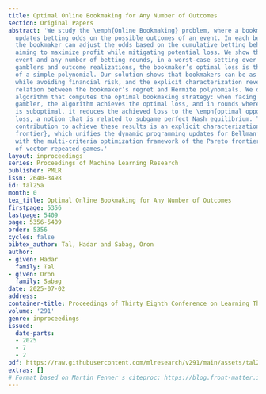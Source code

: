 ```yaml
---
title: Optimal Online Bookmaking for Any Number of Outcomes
section: Original Papers
abstract: 'We study the \emph{Online Bookmaking} problem, where a bookmaker dynamically
  updates betting odds on the possible outcomes of an event. In each betting round,
  the bookmaker can adjust the odds based on the cumulative betting behavior of gamblers,
  aiming to maximize profit while mitigating potential loss. We show that for any
  event and any number of betting rounds, in a worst-case setting over all possible
  gamblers and outcome realizations, the bookmaker’s optimal loss is the largest root
  of a simple polynomial. Our solution shows that bookmakers can be as fair as desired
  while avoiding financial risk, and the explicit characterization reveals an intriguing
  relation between the bookmaker’s regret and Hermite polynomials. We develop an efficient
  algorithm that computes the optimal bookmaking strategy: when facing an optimal
  gambler, the algorithm achieves the optimal loss, and in rounds where the gambler
  is suboptimal, it reduces the achieved loss to the \emph{optimal opportunistic}
  loss, a notion that is related to subgame perfect Nash equilibrium. The key technical
  contribution to achieve these results is an explicit characterization of the \emph{Bellman-Pareto
  frontier}, which unifies the dynamic programming updates for Bellman’s value function
  with the multi-criteria optimization framework of the Pareto frontier in the context
  of vector repeated games.'
layout: inproceedings
series: Proceedings of Machine Learning Research
publisher: PMLR
issn: 2640-3498
id: tal25a
month: 0
tex_title: Optimal Online Bookmaking for Any Number of Outcomes
firstpage: 5356
lastpage: 5409
page: 5356-5409
order: 5356
cycles: false
bibtex_author: Tal, Hadar and Sabag, Oron
author:
- given: Hadar
  family: Tal
- given: Oron
  family: Sabag
date: 2025-07-02
address:
container-title: Proceedings of Thirty Eighth Conference on Learning Theory
volume: '291'
genre: inproceedings
issued:
  date-parts:
  - 2025
  - 7
  - 2
pdf: https://raw.githubusercontent.com/mlresearch/v291/main/assets/tal25a/tal25a.pdf
extras: []
# Format based on Martin Fenner's citeproc: https://blog.front-matter.io/posts/citeproc-yaml-for-bibliographies/
---
```

